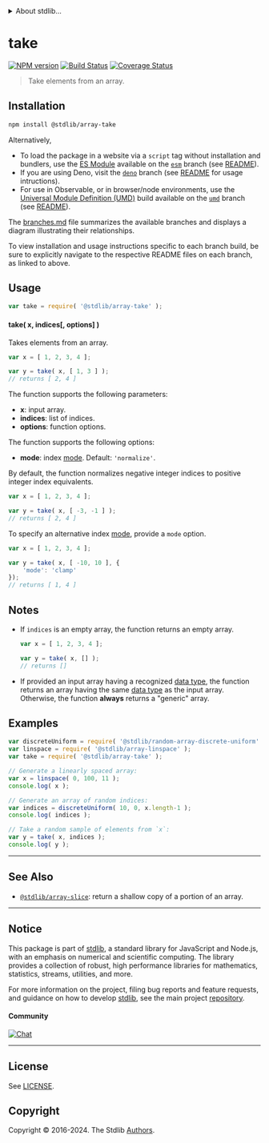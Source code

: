 <!--

@license Apache-2.0

Copyright (c) 2024 The Stdlib Authors.

Licensed under the Apache License, Version 2.0 (the "License");
you may not use this file except in compliance with the License.
You may obtain a copy of the License at

   http://www.apache.org/licenses/LICENSE-2.0

Unless required by applicable law or agreed to in writing, software
distributed under the License is distributed on an "AS IS" BASIS,
WITHOUT WARRANTIES OR CONDITIONS OF ANY KIND, either express or implied.
See the License for the specific language governing permissions and
limitations under the License.

-->


<details>
  <summary>
    About stdlib...
  </summary>
  <p>We believe in a future in which the web is a preferred environment for numerical computation. To help realize this future, we've built stdlib. stdlib is a standard library, with an emphasis on numerical and scientific computation, written in JavaScript (and C) for execution in browsers and in Node.js.</p>
  <p>The library is fully decomposable, being architected in such a way that you can swap out and mix and match APIs and functionality to cater to your exact preferences and use cases.</p>
  <p>When you use stdlib, you can be absolutely certain that you are using the most thorough, rigorous, well-written, studied, documented, tested, measured, and high-quality code out there.</p>
  <p>To join us in bringing numerical computing to the web, get started by checking us out on <a href="https://github.com/stdlib-js/stdlib">GitHub</a>, and please consider <a href="https://opencollective.com/stdlib">financially supporting stdlib</a>. We greatly appreciate your continued support!</p>
</details>

# take

[![NPM version][npm-image]][npm-url] [![Build Status][test-image]][test-url] [![Coverage Status][coverage-image]][coverage-url] <!-- [![dependencies][dependencies-image]][dependencies-url] -->

> Take elements from an array.

<section class="installation">

## Installation

```bash
npm install @stdlib/array-take
```

Alternatively,

-   To load the package in a website via a `script` tag without installation and bundlers, use the [ES Module][es-module] available on the [`esm`][esm-url] branch (see [README][esm-readme]).
-   If you are using Deno, visit the [`deno`][deno-url] branch (see [README][deno-readme] for usage intructions).
-   For use in Observable, or in browser/node environments, use the [Universal Module Definition (UMD)][umd] build available on the [`umd`][umd-url] branch (see [README][umd-readme]).

The [branches.md][branches-url] file summarizes the available branches and displays a diagram illustrating their relationships.

To view installation and usage instructions specific to each branch build, be sure to explicitly navigate to the respective README files on each branch, as linked to above.

</section>

<section class="usage">

## Usage

```javascript
var take = require( '@stdlib/array-take' );
```

#### take( x, indices\[, options] )

Takes elements from an array.

```javascript
var x = [ 1, 2, 3, 4 ];

var y = take( x, [ 1, 3 ] );
// returns [ 2, 4 ]
```

The function supports the following parameters:

-   **x**: input array.
-   **indices**: list of indices.
-   **options**: function options.

The function supports the following options:

-   **mode**: index [mode][@stdlib/ndarray/base/ind]. Default: `'normalize'`.

By default, the function normalizes negative integer indices to positive integer index equivalents.

```javascript
var x = [ 1, 2, 3, 4 ];

var y = take( x, [ -3, -1 ] );
// returns [ 2, 4 ]
```

To specify an alternative index [mode][@stdlib/ndarray/base/ind], provide a `mode` option.

```javascript
var x = [ 1, 2, 3, 4 ];

var y = take( x, [ -10, 10 ], {
    'mode': 'clamp'
});
// returns [ 1, 4 ]
```

</section>

<!-- /.usage -->

<section class="notes">

## Notes

-   If `indices` is an empty array, the function returns an empty array.

    ```javascript
    var x = [ 1, 2, 3, 4 ];

    var y = take( x, [] );
    // returns []
    ```

-   If provided an input array having a recognized [data type][@stdlib/array/dtypes], the function returns an array having the same [data type][@stdlib/array/dtypes] as the input array. Otherwise, the function **always** returns a "generic" array.

</section>

<!-- /.notes -->

<section class="examples">

## Examples

<!-- eslint no-undef: "error" -->

```javascript
var discreteUniform = require( '@stdlib/random-array-discrete-uniform' );
var linspace = require( '@stdlib/array-linspace' );
var take = require( '@stdlib/array-take' );

// Generate a linearly spaced array:
var x = linspace( 0, 100, 11 );
console.log( x );

// Generate an array of random indices:
var indices = discreteUniform( 10, 0, x.length-1 );
console.log( indices );

// Take a random sample of elements from `x`:
var y = take( x, indices );
console.log( y );
```

</section>

<!-- /.examples -->

<!-- Section for related `stdlib` packages. Do not manually edit this section, as it is automatically populated. -->

<section class="related">

* * *

## See Also

-   <span class="package-name">[`@stdlib/array-slice`][@stdlib/array/slice]</span><span class="delimiter">: </span><span class="description">return a shallow copy of a portion of an array.</span>

</section>

<!-- /.related -->

<!-- Section for all links. Make sure to keep an empty line after the `section` element and another before the `/section` close. -->


<section class="main-repo" >

* * *

## Notice

This package is part of [stdlib][stdlib], a standard library for JavaScript and Node.js, with an emphasis on numerical and scientific computing. The library provides a collection of robust, high performance libraries for mathematics, statistics, streams, utilities, and more.

For more information on the project, filing bug reports and feature requests, and guidance on how to develop [stdlib][stdlib], see the main project [repository][stdlib].

#### Community

[![Chat][chat-image]][chat-url]

---

## License

See [LICENSE][stdlib-license].


## Copyright

Copyright &copy; 2016-2024. The Stdlib [Authors][stdlib-authors].

</section>

<!-- /.stdlib -->

<!-- Section for all links. Make sure to keep an empty line after the `section` element and another before the `/section` close. -->

<section class="links">

[npm-image]: http://img.shields.io/npm/v/@stdlib/array-take.svg
[npm-url]: https://npmjs.org/package/@stdlib/array-take

[test-image]: https://github.com/stdlib-js/array-take/actions/workflows/test.yml/badge.svg?branch=main
[test-url]: https://github.com/stdlib-js/array-take/actions/workflows/test.yml?query=branch:main

[coverage-image]: https://img.shields.io/codecov/c/github/stdlib-js/array-take/main.svg
[coverage-url]: https://codecov.io/github/stdlib-js/array-take?branch=main

<!--

[dependencies-image]: https://img.shields.io/david/stdlib-js/array-take.svg
[dependencies-url]: https://david-dm.org/stdlib-js/array-take/main

-->

[chat-image]: https://img.shields.io/gitter/room/stdlib-js/stdlib.svg
[chat-url]: https://app.gitter.im/#/room/#stdlib-js_stdlib:gitter.im

[stdlib]: https://github.com/stdlib-js/stdlib

[stdlib-authors]: https://github.com/stdlib-js/stdlib/graphs/contributors

[umd]: https://github.com/umdjs/umd
[es-module]: https://developer.mozilla.org/en-US/docs/Web/JavaScript/Guide/Modules

[deno-url]: https://github.com/stdlib-js/array-take/tree/deno
[deno-readme]: https://github.com/stdlib-js/array-take/blob/deno/README.md
[umd-url]: https://github.com/stdlib-js/array-take/tree/umd
[umd-readme]: https://github.com/stdlib-js/array-take/blob/umd/README.md
[esm-url]: https://github.com/stdlib-js/array-take/tree/esm
[esm-readme]: https://github.com/stdlib-js/array-take/blob/esm/README.md
[branches-url]: https://github.com/stdlib-js/array-take/blob/main/branches.md

[stdlib-license]: https://raw.githubusercontent.com/stdlib-js/array-take/main/LICENSE

[@stdlib/ndarray/base/ind]: https://github.com/stdlib-js/ndarray-base-ind

[@stdlib/array/dtypes]: https://github.com/stdlib-js/array-dtypes

<!-- <related-links> -->

[@stdlib/array/slice]: https://github.com/stdlib-js/array-slice

<!-- </related-links> -->

</section>

<!-- /.links -->
